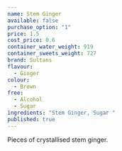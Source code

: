 ```yaml
---
name: Stem Ginger
available: false
purchase_option: "1"
price: 1.5
cost_price: 0.6
container_water_weight: 919
container_sweets_weight: 727
brand: Sultans
flavour: 
  - Ginger
colour: 
  - Brown
free: 
  - Alcohol
  - Sugar
ingredients: "Stem Ginger, Sugar "
published: true
---
```

Pieces of crystallised stem ginger.